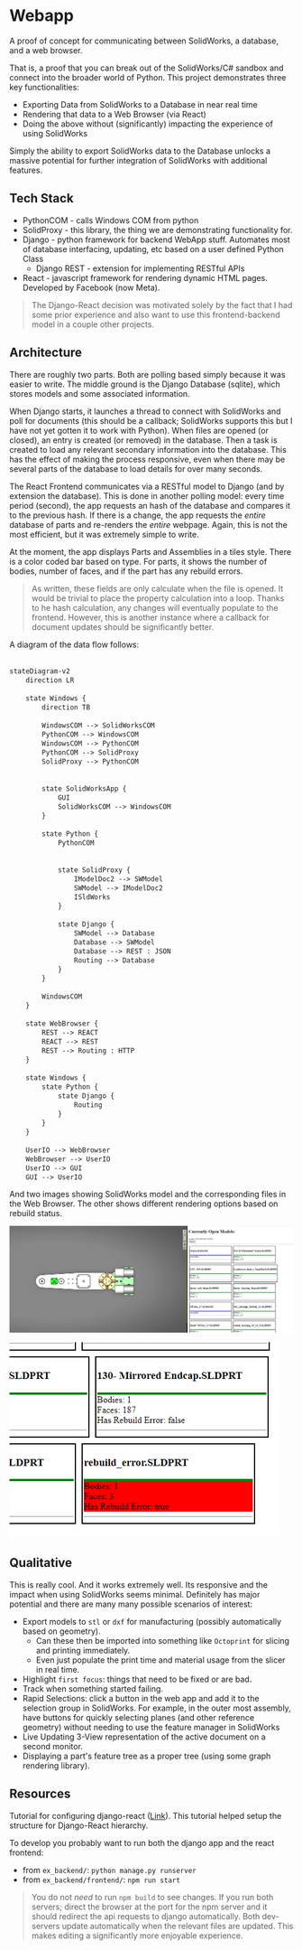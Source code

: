 # Webapp

A proof of concept for communicating between SolidWorks, a database, and a web browser.

That is, a proof that you can break out of the SolidWorks/C# sandbox and connect into the broader world of Python. This project demonstrates three key functionalities:

* Exporting Data from SolidWorks to a Database in near real time
* Rendering that data to a Web Browser (via React)
* Doing the above without (significantly) impacting the experience of using SolidWorks

Simply the ability to export SolidWorks data to the Database unlocks a massive potential for further integration of SolidWorks with additional features. 

## Tech Stack

* PythonCOM - calls Windows COM from python
* SolidProxy - this library, the thing we are demonstrating functionality for.
* Django - python framework for backend WebApp stuff. Automates most of database interfacing, updating, etc based on a user defined Python Class
  * Django REST - extension for implementing RESTful APIs
* React - javascript framework for rendering dynamic HTML pages. Developed by Facebook (now Meta).

> The Django-React decision was motivated solely by the fact that I had some prior experience and also want to use this frontend-backend model in a couple other projects.

## Architecture

There are roughly two parts. Both are polling based simply because it was easier to write. The middle ground is the Django Database (sqlite), which stores models and some associated information. 

When Django starts, it launches a thread to connect with SolidWorks and poll for documents (this should be a callback; SolidWorks supports this but I have not yet gotten it to work with Python). When files are opened (or closed), an entry is created (or removed) in the database. Then a task is created to load any relevant secondary information into the database. This has the effect of making the process responsive, even when there may be several parts of the database to load details for over many seconds.

The React Frontend communicates via a RESTful model to Django (and by extension the database). This is done in another polling model: every time period (second), the app requests an hash of the database and compares it to the previous hash. If there is a change, the app requests the _entire_ database of parts and re-renders the _entire_ webpage. Again, this is not the most efficient, but it was extremely simple to write.

At the moment, the app displays Parts and Assemblies in a tiles style. There is a color coded bar based on type. For parts, it shows the number of bodies, number of faces, and if the part has any rebuild errors.

> As written, these fields are only calculate when the file is opened. It would be trivial to place the property calculation into a loop. Thanks to he hash calculation, any changes will eventually populate to the frontend. However, this is another instance where a callback for document updates should be significantly better.

A diagram of the data flow follows:

```mermaid

stateDiagram-v2
    direction LR

    state Windows {
        direction TB

        WindowsCOM --> SolidWorksCOM
        PythonCOM --> WindowsCOM
        WindowsCOM --> PythonCOM
        PythonCOM --> SolidProxy
        SolidProxy --> PythonCOM
        
        
        state SolidWorksApp {
            GUI
            SolidWorksCOM --> WindowsCOM
        }

        state Python {
            PythonCOM


            state SolidProxy {
                IModelDoc2 --> SWModel
                SWModel --> IModelDoc2
                ISldWorks
            }

            state Django {
                SWModel --> Database
                Database --> SWModel
                Database --> REST : JSON
                Routing --> Database
            }
        }

        WindowsCOM
    }

    state WebBrowser {
        REST --> REACT
        REACT --> REST
        REST --> Routing : HTTP
    }

    state Windows {
        state Python {
            state Django {
                Routing
            }
        }
    }

    UserIO --> WebBrowser
    WebBrowser --> UserIO
    UserIO --> GUI
    GUI --> UserIO
```

And two images showing SolidWorks model and the corresponding files in the Web Browser. The other shows different rendering options based on rebuild status.

![SolidWorks and Corresponding Wb Browser](docs_imgs/model_and_web.png)

![Color Changes if Rebuild Error Exists](docs_imgs/rebuild_error_highlight.png)

## Qualitative

This is really cool. And it works extremely well. Its responsive and the impact when using SolidWorks seems minimal. Definitely has major potential and there are many many possible scenarios of interest:

* Export models to `stl` or `dxf` for manufacturing (possibly automatically based on geometry).
  * Can these then be imported into something like `Octoprint` for slicing and printing immediately.
  * Even just populate the print time and material usage from the slicer in real time.
* Highlight `first focus`: things that need to be fixed or are bad.
* Track when something started failing.
* Rapid Selections: click a button in the web app and add it to the selection group in SolidWorks. For example, in the outer most assembly, have buttons for quickly selecting planes (and other reference geometry) without needing to use the feature manager in SolidWorks
* Live Updating 3-View representation of the active document on a second monitor.
* Displaying a part's feature tree as a proper tree (using some graph rendering library).

## Resources

Tutorial for configuring django-react ([Link](https://dev.to/nagatodev/how-to-connect-django-to-reactjs-1a71)). This tutorial helped setup the structure for Django-React hierarchy. 

To develop you probably want to run both the django app and the react frontend:

* from `ex_backend/`: `python manage.py runserver`
* from `ex_backend/frontend/`: `npm run start`

> You do not _need_ to run `npm build` to see changes. If you run both servers; direct the browser at the port for the npm server and it should redirect the api requests to django automatically. Both dev-servers update automatically when the relevant files are updated. This makes editing a significantly more enjoyable experience.

